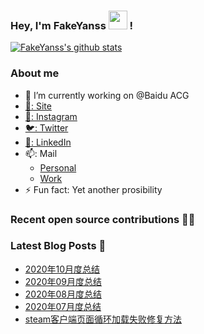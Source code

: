 ### Hey, I'm FakeYanss <img src="https://media.giphy.com/media/hvRJCLFzcasrR4ia7z/giphy.gif" width="30px"> !

[![FakeYanss's github stats](https://github-readme-stats.vercel.app/api?username=fakeyanss)](https://github.com/fakeyanss)

### About me
- 🔭 I’m currently working on @Baidu ACG
- [🚀: Site](https://avelino.run) <br>
- [📸: Instagram](https://www.instagram.com/fakeyanss/)
- [🐦: Twitter](https://twitter.com/fakeYanss)
- [💼: LinkedIn](https://www.linkedin.com/in/foretime) 
- 📫: Mail
  - [Personal](mailto:yanshisangc@gmail.com)
  - [Work](mailto:guichen01@baidu.com)
- ⚡ Fun fact: Yet another prosibility

### Recent open source contributions 👨‍💻

<!-- GITHUB:START -->
<!-- GITHUB:END -->

### Latest Blog Posts 📕
<!-- BLOG:START -->
- [2020年10月度总结](https://foreti.me/2020/10/28/2020-10-review/)
- [2020年09月度总结](https://foreti.me/2020/10/28/2020-09-review/)
- [2020年08月度总结](https://foreti.me/2020/09/05/2020-08-review/)
- [2020年07月度总结](https://foreti.me/2020/07/29/2020-07-review/)
- [steam客户端页面循环加载失败修复方法](https://foreti.me/2020/07/15/steam-load-error-fix/)
<!-- BLOG:END -->
